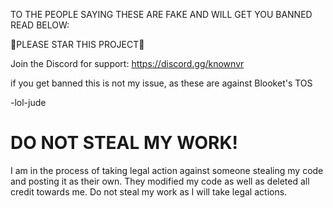 TO THE PEOPLE  SAYING THESE ARE FAKE AND WILL GET YOU BANNED READ BELOW:

🌟PLEASE STAR THIS PROJECT🌟

Join the Discord for support: https://discord.gg/knownvr

if you get banned this is not my issue, as these are against Blooket's TOS

-lol-jude

# DO NOT STEAL MY WORK!

I am in the process of taking legal action against someone stealing my code and posting it as their own. They modified my code as well as deleted all credit towards me. Do not steal my work as I will take legal actions.
